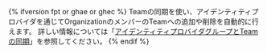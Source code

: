 {% ifversion fpt or ghae or ghec %}
Teamの同期を使い、アイデンティティプロバイダを通じてOrganizationのメンバーのTeamへの追加や削除を自動的に行えます。 詳しい情報については「[アイデンティティプロバイダグループとTeamの同期](/organizations/organizing-members-into-teams/synchronizing-a-team-with-an-identity-provider-group)」を参照してください。
{% endif %}
